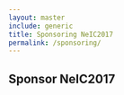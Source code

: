 ```yaml
---
layout: master
include: generic
title: Sponsoring NeIC2017
permalink: /sponsoring/
---
```


## Sponsor NeIC2017

